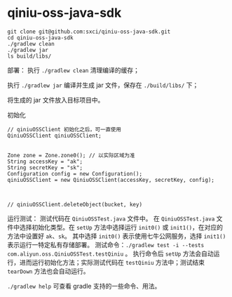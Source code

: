 # qiniu-oss-java-sdk

```
git clone git@github.com:sxci/qiniu-oss-java-sdk.git
cd qiniu-oss-java-sdk
./gradlew clean
./gradlew jar
ls build/libs/
```


部署：
执行 `./gradlew clean` 清理编译的缓存；

执行 `./gradlew jar` 编译并生成 jar 文件，保存在 `./build/libs/` 下；

将生成的 jar 文件放入目标项目中。

初始化
```
// qiniuOSSClient 初始化之后，可一直使用
QiniuOSSClient qiniuOSSClient;


Zone zone = Zone.zone0(); // 以实际区域为准
String accessKey = "ak";
String secretKey = "sk";
Configuration config = new Configuration();
qiniuOSSClient = new QiniuOSSClient(accessKey, secretKey, config);



// qiniuOSSClient.deleteObject(bucket, key)

```

运行测试：
测试代码在 `QiniuOSSTest.java` 文件中。
在 `QiniuOSSTest.java` 文件中选择初始化类型。在 `setUp` 方法中选择运行 `init0()` 或 `init1()`，在对应的方法中设置好 `ak`、`sk`。
其中选择 `init0()` 表示使用七牛公网服务，选择 `init1()` 表示运行一特定私有存储部署。
测试命令：`./gradlew test -i --tests com.aliyun.oss.QiniuOSSTest.testQiniu` 。
执行命令后 `setUp` 方法会自动运行，进而运行初始化方法；实际测试代码在 `testQiniu` 方法中；测试结束 `tearDown` 方法也会自动运行。


`./gradlew help` 可查看 gradle 支持的一些命令、用法。
